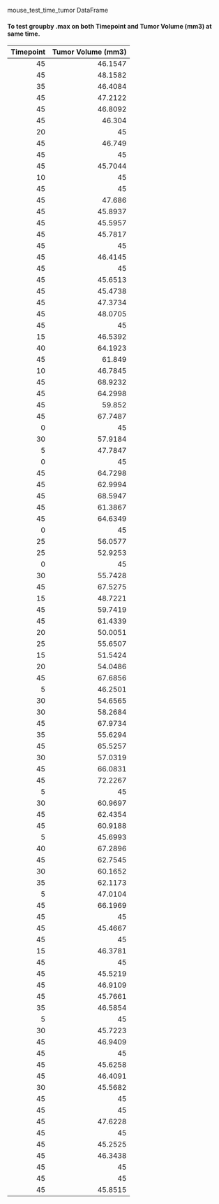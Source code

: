 mouse_test_time_tumor DataFrame

#### To test groupby .max on both Timepoint and Tumor Volume (mm3) at same time.

|   Timepoint |   Tumor Volume (mm3) |
|------------:|---------------------:|
|          45 |              46.1547 |
|          45 |              48.1582 |
|          35 |              46.4084 |
|          45 |              47.2122 |
|          45 |              46.8092 |
|          45 |              46.304  |
|          20 |              45      |
|          45 |              46.749  |
|          45 |              45      |
|          45 |              45.7044 |
|          10 |              45      |
|          45 |              45      |
|          45 |              47.686  |
|          45 |              45.8937 |
|          45 |              45.5957 |
|          45 |              45.7817 |
|          45 |              45      |
|          45 |              46.4145 |
|          45 |              45      |
|          45 |              45.6513 |
|          45 |              45.4738 |
|          45 |              47.3734 |
|          45 |              48.0705 |
|          45 |              45      |
|          15 |              46.5392 |
|          40 |              64.1923 |
|          45 |              61.849  |
|          10 |              46.7845 |
|          45 |              68.9232 |
|          45 |              64.2998 |
|          45 |              59.852  |
|          45 |              67.7487 |
|           0 |              45      |
|          30 |              57.9184 |
|           5 |              47.7847 |
|           0 |              45      |
|          45 |              64.7298 |
|          45 |              62.9994 |
|          45 |              68.5947 |
|          45 |              61.3867 |
|          45 |              64.6349 |
|           0 |              45      |
|          25 |              56.0577 |
|          25 |              52.9253 |
|           0 |              45      |
|          30 |              55.7428 |
|          45 |              67.5275 |
|          15 |              48.7221 |
|          45 |              59.7419 |
|          45 |              61.4339 |
|          20 |              50.0051 |
|          25 |              55.6507 |
|          15 |              51.5424 |
|          20 |              54.0486 |
|          45 |              67.6856 |
|           5 |              46.2501 |
|          30 |              54.6565 |
|          30 |              58.2684 |
|          45 |              67.9734 |
|          35 |              55.6294 |
|          45 |              65.5257 |
|          30 |              57.0319 |
|          45 |              66.0831 |
|          45 |              72.2267 |
|           5 |              45      |
|          30 |              60.9697 |
|          45 |              62.4354 |
|          45 |              60.9188 |
|           5 |              45.6993 |
|          40 |              67.2896 |
|          45 |              62.7545 |
|          30 |              60.1652 |
|          35 |              62.1173 |
|           5 |              47.0104 |
|          45 |              66.1969 |
|          45 |              45      |
|          45 |              45.4667 |
|          45 |              45      |
|          15 |              46.3781 |
|          45 |              45      |
|          45 |              45.5219 |
|          45 |              46.9109 |
|          45 |              45.7661 |
|          35 |              46.5854 |
|           5 |              45      |
|          30 |              45.7223 |
|          45 |              46.9409 |
|          45 |              45      |
|          45 |              45.6258 |
|          45 |              46.4091 |
|          30 |              45.5682 |
|          45 |              45      |
|          45 |              45      |
|          45 |              47.6228 |
|          45 |              45      |
|          45 |              45.2525 |
|          45 |              46.3438 |
|          45 |              45      |
|          45 |              45      |
|          45 |              45.8515 |

